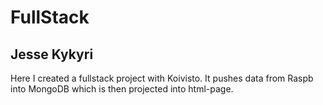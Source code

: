 # FullStack
## Jesse Kykyri

Here I created a fullstack project with Koivisto. It pushes data from Raspb into MongoDB which is then projected into html-page.

